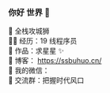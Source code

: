 ### 你好 世界 👋
🐧 全栈攻城狮 </br>
👨‍💻 经历：19 线程序员 </br>
🏡 作品：求星星 ✨ </br>
🌱 博客： https://ssbuhuo.cn/ </br>
👭 我的微信：</br>
🛫 交流群：把握时代风口 </br>

